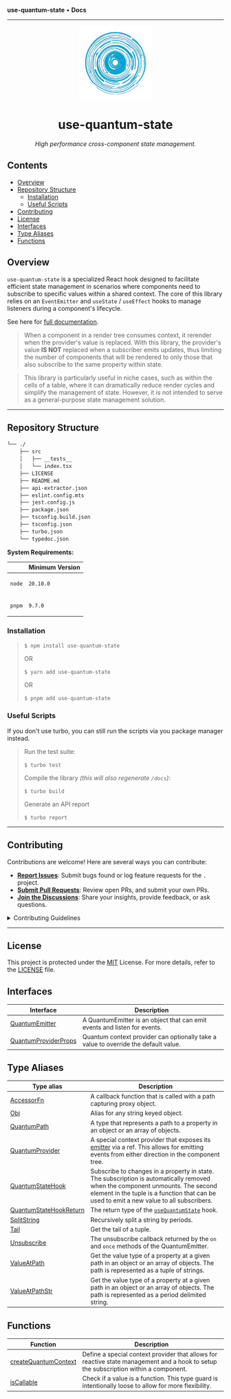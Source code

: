 **use-quantum-state** • **Docs**

---

<p align="center">
  <img src="_media/logo.svg" width="170" alt="project-logo" />
</p>

<p align="center">
  <h1 align="center">use-quantum-state</h1>
</p>

<p align="center">
  <em>High performance cross-component state management.</em>
</p>

## Contents

- [Overview](#overview)
- [Repository Structure](#repository-structure)
  - [Installation](#installation)
  - [Useful Scripts](#useful-scripts)
- [Contributing](#contributing)
- [License](#license)
- [Interfaces](#interfaces)
- [Type Aliases](#type-aliases)
- [Functions](#functions)

## Overview

`use-quantum-state` is a specialized React hook designed to facilitate efficient state management in scenarios where components need to subscribe to specific values within a shared context. The core of this library relies on an `EventEmitter` and `useState` / `useEffect` hooks to manage listeners during a component's lifecycle.

See here for [full documentation](_media/README.md).

> When a component in a render tree consumes context, it rerender when the provider's value is replaced. With this library, the provider's value **IS NOT** replaced when a subscriber emits updates, thus limiting the number of components that will be rendered to only those that also subscribe to the same property within state.

> This library is particularly useful in niche cases, such as within the cells of a table, where it can dramatically reduce render cycles and simplify the management of state. However, it is not intended to serve as a general-purpose state management solution.

---

## Repository Structure

```sh
└── ./
    ├── src
    │   ├── __tests__
    │   └── index.tsx
    ├── LICENSE
    ├── README.md
    ├── api-extractor.json
    ├── eslint.config.mts
    ├── jest.config.js
    ├── package.json
    ├── tsconfig.build.json
    ├── tsconfig.json
    ├── turbo.json
    └── typedoc.json
```

**System Requirements:**

<table>
<thead>
<tr>
      <th />
<th>Minimum Version</th>
</tr>
</thead>
<tbody>
<tr>
<td>

<code>node</code>

</td>
<td>

<code>20.10.0</code>

</td>
</tr>
<tr>
<td>

<code>pnpm</code>

</td>
<td>

<code>9.7.0</code>

</td>
</tr>
</tbody>
</table>

### Installation

> ```console
> $ npm install use-quantum-state
> ```
>
> OR
>
> ```console
> $ yarn add use-quantum-state
> ```
>
> OR
>
> ```console
> $ pnpm add use-quantum-state
> ```

### Useful Scripts

If you don't use turbo, you can still run the scripts via you package manager instead.

> Run the test suite:
>
> ```console
> $ turbo test
> ```
>
> Compile the library _(this will also regenerate `/docs`)_:
>
> ```console
> $ turbo build
> ```
>
> Generate an API report
>
> ```console
> $ turbo report
> ```

---

## Contributing

Contributions are welcome! Here are several ways you can contribute:

- **[Report Issues](https://local//issues)**: Submit bugs found or log feature requests for the `.` project.
- **[Submit Pull Requests](https://local//blob/main/CONTRIBUTING.md)**: Review open PRs, and submit your own PRs.
- **[Join the Discussions](https://local//discussions)**: Share your insights, provide feedback, or ask questions.

<details closed>
  <summary>Contributing Guidelines</summary>

1. **Fork the Repository**: Start by forking the project repository to your local account.
2. **Clone Locally**: Clone the forked repository to your local machine using a git client.
   ```sh
   git clone ../.
   ```
3. **Create a New Branch**: Always work on a new branch, giving it a descriptive name.
   ```sh
   git checkout -b new-feature-x
   ```
4. **Make Your Changes**: Develop and test your changes locally.
5. **Regenerate The API Report**: This makes sure any breaking changes are easy to spot during review.
   ```sh
   turbo report
   ```
6. **Commit Your Changes**: Commit with a clear message describing your updates following the conventional commit spec.
   ```sh
   git commit -m 'feat: implemented new feature x.'
   ```
7. **Push to local**: Push the changes to your forked repository.
   ```sh
   git push origin new-feature-x
   ```
8. **Submit a Pull Request**: Create a PR against the original project repository. Clearly describe the changes and their motivations.
9. **Review**: Once your PR is reviewed and approved, it will be merged into the main branch. Congratulations on your contribution!
</details>

---

## License

This project is protected under the [MIT](https://choosealicense.com/licenses/mit/) License. For more details, refer to the [LICENSE](_media/LICENSE) file.

## Interfaces

| Interface                                                 | Description                                                                         |
| --------------------------------------------------------- | ----------------------------------------------------------------------------------- |
| [QuantumEmitter](Interface.QuantumEmitter.md)             | A QuantumEmitter is an object that can emit events and listen for events.           |
| [QuantumProviderProps](Interface.QuantumProviderProps.md) | Quantum context provider can optionally take a value to override the default value. |

## Type Aliases

| Type alias                                                    | Description                                                                                                                                                                                                                |
| ------------------------------------------------------------- | -------------------------------------------------------------------------------------------------------------------------------------------------------------------------------------------------------------------------- |
| [AccessorFn](TypeAlias.AccessorFn.md)                         | A callback function that is called with a path capturing proxy object.                                                                                                                                                     |
| [Obj](TypeAlias.Obj.md)                                       | Alias for any string keyed object.                                                                                                                                                                                         |
| [QuantumPath](TypeAlias.QuantumPath.md)                       | A type that represents a path to a property in an object or an array of objects.                                                                                                                                           |
| [QuantumProvider](TypeAlias.QuantumProvider.md)               | A special context provider that exposes its [emitter](Interface.QuantumEmitter.md) via a ref. This allows for emitting events from either direction in the component tree.                                                 |
| [QuantumStateHook](TypeAlias.QuantumStateHook.md)             | Subscribe to changes in a property in state. The subscription is automatically removed when the component unmounts. The second element in the tuple is a function that can be used to emit a new value to all subscribers. |
| [QuantumStateHookReturn](TypeAlias.QuantumStateHookReturn.md) | The return type of the [`useQuantumState`](TypeAlias.QuantumStateHook.md) hook.                                                                                                                                            |
| [SplitString](TypeAlias.SplitString.md)                       | Recursively split a string by periods.                                                                                                                                                                                     |
| [Tail](TypeAlias.Tail.md)                                     | Get the tail of a tuple.                                                                                                                                                                                                   |
| [Unsubscribe](TypeAlias.Unsubscribe.md)                       | The unsubscribe callback returned by the `on` and `once` methods of the QuantumEmitter.                                                                                                                                    |
| [ValueAtPath](TypeAlias.ValueAtPath.md)                       | Get the value type of a property at a given path in an object or an array of objects. The path is represented as a tuple of strings.                                                                                       |
| [ValueAtPathStr](TypeAlias.ValueAtPathStr.md)                 | Get the value type of a property at a given path in an object or an array of objects. The path is represented as a period delimited string.                                                                                |

## Functions

| Function                                                 | Description                                                                                                                          |
| -------------------------------------------------------- | ------------------------------------------------------------------------------------------------------------------------------------ |
| [createQuantumContext](Function.createQuantumContext.md) | Define a special context provider that allows for reactive state management and a hook to setup the subscription within a component. |
| [isCallable](Function.isCallable.md)                     | Check if a value is a function. This type guard is intentionally loose to allow for more flexibility.                                |
